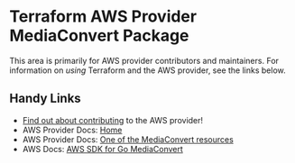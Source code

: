 # Terraform AWS Provider MediaConvert Package

This area is primarily for AWS provider contributors and maintainers. For information on _using_ Terraform and the AWS provider, see the links below.

## Handy Links

* [Find out about contributing](https://hashicorp.github.io/terraform-provider-aws/#contribute) to the AWS provider!
* AWS Provider Docs: [Home](https://registry.terraform.io/providers/hashicorp/aws/latest/docs)
* AWS Provider Docs: [One of the MediaConvert resources](https://registry.terraform.io/providers/hashicorp/aws/latest/docs/resources/media_convert_queue)
* AWS Docs: [AWS SDK for Go MediaConvert](https://docs.aws.amazon.com/sdk-for-go/api/service/mediaconvert/)
